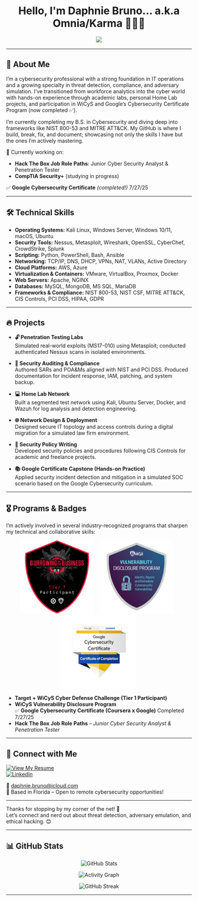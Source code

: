 <h1 align="center">Hello, I'm Daphnie Bruno… a.k.a Omnia/Karma 👩🏾‍💻</h1>

<p align="center">
  <img src="https://readme-typing-svg.demolab.com?font=Fira+Code&size=24&pause=1800&width=1025&repeat=true&lines=Cybersecurity+Analyst+%7C+Threat+Detection+%7C+Red+Team++%7C+HTB+Apprentice" />
</p>

---

## 🌟 About Me

I’m a cybersecurity professional with a strong foundation in IT operations and a growing specialty in threat detection, compliance, and adversary simulation. I’ve transitioned from workforce analytics into the cyber world with hands-on experience through academic labs, personal Home Lab projects, and participation in WiCyS and Google’s Cybersecurity Certificate Program (now completed ✅).

I’m currently completing my B.S. in Cybersecurity and diving deep into frameworks like NIST 800-53 and MITRE ATT&CK. My GitHub is where I build, break, fix, and document; showcasing not only the skills I have but the ones I’m actively mastering.

🧪 Currently working on:  
- **Hack The Box Job Role Paths**: Junior Cyber Security Analyst & Penetration Tester  
- **CompTIA Security+** (studying in progress)


✅ **Google Cybersecurity Certificate** *(completed!)*  7/27/25

---

## 🛠️ Technical Skills

- **Operating Systems:** Kali Linux, Windows Server, Windows 10/11, macOS, Ubuntu  
- **Security Tools:** Nessus, Metasploit, Wireshark, OpenSSL, CyberChef, CrowdStrike, Splunk  
- **Scripting:** Python, PowerShell, Bash, Ansible  
- **Networking:** TCP/IP, DNS, DHCP, VPNs, NAT, VLANs, Active Directory  
- **Cloud Platforms:** AWS, Azure  
- **Virtualization & Containers:** VMware, VirtualBox, Proxmox, Docker  
- **Web Servers:** Apache, NGINX  
- **Databases:** MySQL, MongoDB, MS SQL, MariaDB  
- **Frameworks & Compliance:** NIST 800-53, NIST CSF, MITRE ATT&CK, CIS Controls, PCI DSS, HIPAA, GDPR  

---

## 🔥 Projects

- **🔓 Penetration Testing Labs**  
  Simulated real-world exploits (MS17-010) using Metasploit; conducted authenticated Nessus scans in isolated environments.

- **🧾 Security Auditing & Compliance**  
  Authored SARs and POA&Ms aligned with NIST and PCI DSS. Produced documentation for incident response, IAM, patching, and system backup.

- **💻 Home Lab Network**  
  Built a segmented test network using Kali, Ubuntu Server, Docker, and Wazuh for log analysis and detection engineering.

- **🌐 Network Design & Deployment**  
  Designed secure IT topology and access controls during a digital migration for a simulated law firm environment.

- **📜 Security Policy Writing**  
  Developed security policies and procedures following CIS Controls for academic and freelance projects.

- **📚 Google Certificate Capstone (Hands-on Practice)**  
  Applied security incident detection and mitigation in a simulated SOC scenario based on the Google Cybersecurity curriculum.

---

## 🎖️ Programs & Badges

I’m actively involved in several industry-recognized programs that sharpen my technical and collaborative skills:

<p align="center">
  <img src="https://github.com/OmniaParatus3288/OmniaParatus3288/blob/main/images/Tier%201%20Badge.png?raw=true" alt="Target WiCyS Cyber Defense Challenge Tier 1 Badge" width="200"/>
  &nbsp;&nbsp;
  <img src="https://github.com/OmniaParatus3288/OmniaParatus3288/blob/main/images/WiCyS%20VDP%202025%20-%20Badge.png?raw=true" alt="WiCyS Vulnerability Disclosure Program Badge" width="200"/>
  &nbsp;&nbsp;
  <img src="https://github.com/OmniaParatus3288/OmniaParatus3288/blob/main/images/googlewicys.png?raw=true" alt="Google Cybersecurity Certificate of Completion" width="200"/>
</p>

- **Target + WiCyS Cyber Defense Challenge (Tier 1 Participant)**  
- **WiCyS Vulnerability Disclosure Program**  
✅ **Google Cybersecurity Certificate (Coursera x Google)**  Completed 7/27/25
- **Hack The Box Job Role Paths** – *Junior Cyber Security Analyst & Penetration Tester*

---

## 🤝 Connect with Me

[![View My Resume](https://img.shields.io/badge/GitHub-Resume-blue?style=for-the-badge&logo=github)](https://github.com/OmniaParatus3288/Resume)  
[![LinkedIn](https://img.shields.io/badge/LinkedIn-Connect-blue?style=for-the-badge&logo=linkedin)](https://www.linkedin.com/in/bruno-daphnie/)

📧 [daphnie.bruno@icloud.com](mailto:daphnie.bruno@icloud.com)  
📍 Based in Florida – Open to remote cybersecurity opportunities!

---

Thanks for stopping by my corner of the net! 💜  
Let’s connect and nerd out about threat detection, adversary emulation, and ethical hacking. 😊

---

## 📊 GitHub Stats

<p align="center">
  <img src="https://github-readme-stats.vercel.app/api?username=OmniaParatus3288&show_icons=true&theme=dracula" alt="GitHub Stats" />
</p>

<p align="center">
  <img src="https://github-readme-activity-graph.vercel.app/graph?username=OmniaParatus3288&theme=dracula" alt="Activity Graph" />
</p>

<p align="center">
  <img src="https://streak-stats.demolab.com?user=OmniaParatus3288&theme=dracula&date_format=M%20j%5B%2C%20Y%5D" alt="GitHub Streak" />
</p>

---
